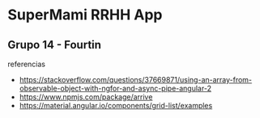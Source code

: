 
# SuperMami RRHH App

## Grupo 14 - Fourtin


referencias

- https://stackoverflow.com/questions/37669871/using-an-array-from-observable-object-with-ngfor-and-async-pipe-angular-2
- https://www.npmjs.com/package/arrive
- https://material.angular.io/components/grid-list/examples





